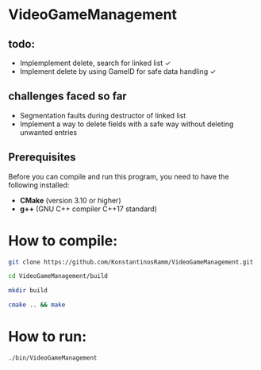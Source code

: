 # VideoGameManagement

## todo:
* Implemplement delete, search for linked list ✓ 
* Implement delete by using GameID for safe data handling ✓



## challenges faced so far
* Segmentation faults during destructor of linked list
* Implement a way to delete fields with a safe way without deleting unwanted entries

## Prerequisites
Before you can compile and run this program, you need to have the following installed:
- **CMake** (version 3.10 or higher)
- **g++** (GNU C++ compiler C++17 standard)
# How to compile:
```bash
git clone https://github.com/KonstantinosRamm/VideoGameManagement.git
```

```bash
cd VideoGameManagement/build
```

```bash
mkdir build
```

```bash
cmake .. && make
```

# How to run:
```bash
./bin/VideoGameManagement
```







